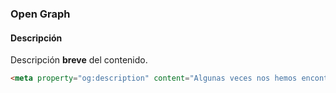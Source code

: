 ### Open Graph
#### Descripción

Descripción **breve** del contenido.

````HTML
<meta property="og:description" content="Algunas veces nos hemos encontrado con el problema de que ciertos procesos requieren un tiempo considerable para realizar diversas tareas. La solución a este problema parece bastante sencilla, se levantan más instancias del mismo proceso, y listo… ¿o no? Obviando el típico ejemplo de que nueve mujeres no pueden traer al mundo juntas un bebé …">
````
